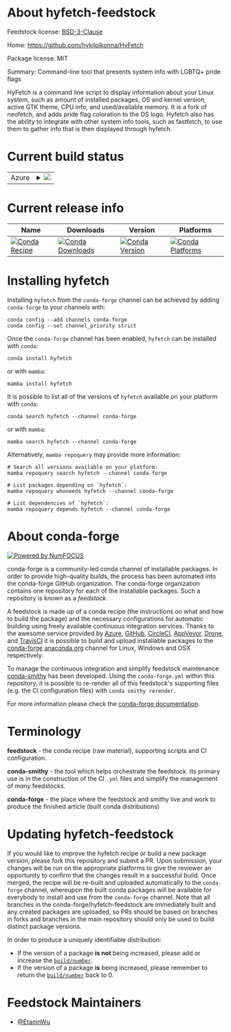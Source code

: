About hyfetch-feedstock
=======================

Feedstock license: [BSD-3-Clause](https://github.com/conda-forge/hyfetch-feedstock/blob/main/LICENSE.txt)

Home: https://github.com/hykilpikonna/HyFetch

Package license: MIT

Summary: Command-line tool that presents system info with LGBTQ+ pride flags

HyFetch is a command line script to display information about your Linux system,  such as amount of installed packages, OS and kernel version, active GTK theme,  CPU info, and used/available memory. It is a fork of neofetch, and adds pride flag  coloration to the OS logo.
Hyfetch also has the ability to integrate with other system info tools, such as  fastfetch, to use them to gather info that is then displayed through hyfetch.


Current build status
====================


<table>
    
  <tr>
    <td>Azure</td>
    <td>
      <details>
        <summary>
          <a href="https://dev.azure.com/conda-forge/feedstock-builds/_build/latest?definitionId=22349&branchName=main">
            <img src="https://dev.azure.com/conda-forge/feedstock-builds/_apis/build/status/hyfetch-feedstock?branchName=main">
          </a>
        </summary>
        <table>
          <thead><tr><th>Variant</th><th>Status</th></tr></thead>
          <tbody><tr>
              <td>linux_64_python3.10.____cpython</td>
              <td>
                <a href="https://dev.azure.com/conda-forge/feedstock-builds/_build/latest?definitionId=22349&branchName=main">
                  <img src="https://dev.azure.com/conda-forge/feedstock-builds/_apis/build/status/hyfetch-feedstock?branchName=main&jobName=linux&configuration=linux%20linux_64_python3.10.____cpython" alt="variant">
                </a>
              </td>
            </tr><tr>
              <td>linux_64_python3.11.____cpython</td>
              <td>
                <a href="https://dev.azure.com/conda-forge/feedstock-builds/_build/latest?definitionId=22349&branchName=main">
                  <img src="https://dev.azure.com/conda-forge/feedstock-builds/_apis/build/status/hyfetch-feedstock?branchName=main&jobName=linux&configuration=linux%20linux_64_python3.11.____cpython" alt="variant">
                </a>
              </td>
            </tr><tr>
              <td>linux_64_python3.12.____cpython</td>
              <td>
                <a href="https://dev.azure.com/conda-forge/feedstock-builds/_build/latest?definitionId=22349&branchName=main">
                  <img src="https://dev.azure.com/conda-forge/feedstock-builds/_apis/build/status/hyfetch-feedstock?branchName=main&jobName=linux&configuration=linux%20linux_64_python3.12.____cpython" alt="variant">
                </a>
              </td>
            </tr><tr>
              <td>linux_64_python3.13.____cp313</td>
              <td>
                <a href="https://dev.azure.com/conda-forge/feedstock-builds/_build/latest?definitionId=22349&branchName=main">
                  <img src="https://dev.azure.com/conda-forge/feedstock-builds/_apis/build/status/hyfetch-feedstock?branchName=main&jobName=linux&configuration=linux%20linux_64_python3.13.____cp313" alt="variant">
                </a>
              </td>
            </tr><tr>
              <td>linux_64_python3.14.____cp314</td>
              <td>
                <a href="https://dev.azure.com/conda-forge/feedstock-builds/_build/latest?definitionId=22349&branchName=main">
                  <img src="https://dev.azure.com/conda-forge/feedstock-builds/_apis/build/status/hyfetch-feedstock?branchName=main&jobName=linux&configuration=linux%20linux_64_python3.14.____cp314" alt="variant">
                </a>
              </td>
            </tr><tr>
              <td>osx_64_python3.10.____cpython</td>
              <td>
                <a href="https://dev.azure.com/conda-forge/feedstock-builds/_build/latest?definitionId=22349&branchName=main">
                  <img src="https://dev.azure.com/conda-forge/feedstock-builds/_apis/build/status/hyfetch-feedstock?branchName=main&jobName=osx&configuration=osx%20osx_64_python3.10.____cpython" alt="variant">
                </a>
              </td>
            </tr><tr>
              <td>osx_64_python3.11.____cpython</td>
              <td>
                <a href="https://dev.azure.com/conda-forge/feedstock-builds/_build/latest?definitionId=22349&branchName=main">
                  <img src="https://dev.azure.com/conda-forge/feedstock-builds/_apis/build/status/hyfetch-feedstock?branchName=main&jobName=osx&configuration=osx%20osx_64_python3.11.____cpython" alt="variant">
                </a>
              </td>
            </tr><tr>
              <td>osx_64_python3.12.____cpython</td>
              <td>
                <a href="https://dev.azure.com/conda-forge/feedstock-builds/_build/latest?definitionId=22349&branchName=main">
                  <img src="https://dev.azure.com/conda-forge/feedstock-builds/_apis/build/status/hyfetch-feedstock?branchName=main&jobName=osx&configuration=osx%20osx_64_python3.12.____cpython" alt="variant">
                </a>
              </td>
            </tr><tr>
              <td>osx_64_python3.13.____cp313</td>
              <td>
                <a href="https://dev.azure.com/conda-forge/feedstock-builds/_build/latest?definitionId=22349&branchName=main">
                  <img src="https://dev.azure.com/conda-forge/feedstock-builds/_apis/build/status/hyfetch-feedstock?branchName=main&jobName=osx&configuration=osx%20osx_64_python3.13.____cp313" alt="variant">
                </a>
              </td>
            </tr><tr>
              <td>osx_64_python3.14.____cp314</td>
              <td>
                <a href="https://dev.azure.com/conda-forge/feedstock-builds/_build/latest?definitionId=22349&branchName=main">
                  <img src="https://dev.azure.com/conda-forge/feedstock-builds/_apis/build/status/hyfetch-feedstock?branchName=main&jobName=osx&configuration=osx%20osx_64_python3.14.____cp314" alt="variant">
                </a>
              </td>
            </tr><tr>
              <td>win_64_python3.10.____cpython</td>
              <td>
                <a href="https://dev.azure.com/conda-forge/feedstock-builds/_build/latest?definitionId=22349&branchName=main">
                  <img src="https://dev.azure.com/conda-forge/feedstock-builds/_apis/build/status/hyfetch-feedstock?branchName=main&jobName=win&configuration=win%20win_64_python3.10.____cpython" alt="variant">
                </a>
              </td>
            </tr><tr>
              <td>win_64_python3.11.____cpython</td>
              <td>
                <a href="https://dev.azure.com/conda-forge/feedstock-builds/_build/latest?definitionId=22349&branchName=main">
                  <img src="https://dev.azure.com/conda-forge/feedstock-builds/_apis/build/status/hyfetch-feedstock?branchName=main&jobName=win&configuration=win%20win_64_python3.11.____cpython" alt="variant">
                </a>
              </td>
            </tr><tr>
              <td>win_64_python3.12.____cpython</td>
              <td>
                <a href="https://dev.azure.com/conda-forge/feedstock-builds/_build/latest?definitionId=22349&branchName=main">
                  <img src="https://dev.azure.com/conda-forge/feedstock-builds/_apis/build/status/hyfetch-feedstock?branchName=main&jobName=win&configuration=win%20win_64_python3.12.____cpython" alt="variant">
                </a>
              </td>
            </tr><tr>
              <td>win_64_python3.13.____cp313</td>
              <td>
                <a href="https://dev.azure.com/conda-forge/feedstock-builds/_build/latest?definitionId=22349&branchName=main">
                  <img src="https://dev.azure.com/conda-forge/feedstock-builds/_apis/build/status/hyfetch-feedstock?branchName=main&jobName=win&configuration=win%20win_64_python3.13.____cp313" alt="variant">
                </a>
              </td>
            </tr><tr>
              <td>win_64_python3.14.____cp314</td>
              <td>
                <a href="https://dev.azure.com/conda-forge/feedstock-builds/_build/latest?definitionId=22349&branchName=main">
                  <img src="https://dev.azure.com/conda-forge/feedstock-builds/_apis/build/status/hyfetch-feedstock?branchName=main&jobName=win&configuration=win%20win_64_python3.14.____cp314" alt="variant">
                </a>
              </td>
            </tr>
          </tbody>
        </table>
      </details>
    </td>
  </tr>
</table>

Current release info
====================

| Name | Downloads | Version | Platforms |
| --- | --- | --- | --- |
| [![Conda Recipe](https://img.shields.io/badge/recipe-hyfetch-green.svg)](https://anaconda.org/conda-forge/hyfetch) | [![Conda Downloads](https://img.shields.io/conda/dn/conda-forge/hyfetch.svg)](https://anaconda.org/conda-forge/hyfetch) | [![Conda Version](https://img.shields.io/conda/vn/conda-forge/hyfetch.svg)](https://anaconda.org/conda-forge/hyfetch) | [![Conda Platforms](https://img.shields.io/conda/pn/conda-forge/hyfetch.svg)](https://anaconda.org/conda-forge/hyfetch) |

Installing hyfetch
==================

Installing `hyfetch` from the `conda-forge` channel can be achieved by adding `conda-forge` to your channels with:

```
conda config --add channels conda-forge
conda config --set channel_priority strict
```

Once the `conda-forge` channel has been enabled, `hyfetch` can be installed with `conda`:

```
conda install hyfetch
```

or with `mamba`:

```
mamba install hyfetch
```

It is possible to list all of the versions of `hyfetch` available on your platform with `conda`:

```
conda search hyfetch --channel conda-forge
```

or with `mamba`:

```
mamba search hyfetch --channel conda-forge
```

Alternatively, `mamba repoquery` may provide more information:

```
# Search all versions available on your platform:
mamba repoquery search hyfetch --channel conda-forge

# List packages depending on `hyfetch`:
mamba repoquery whoneeds hyfetch --channel conda-forge

# List dependencies of `hyfetch`:
mamba repoquery depends hyfetch --channel conda-forge
```


About conda-forge
=================

[![Powered by
NumFOCUS](https://img.shields.io/badge/powered%20by-NumFOCUS-orange.svg?style=flat&colorA=E1523D&colorB=007D8A)](https://numfocus.org)

conda-forge is a community-led conda channel of installable packages.
In order to provide high-quality builds, the process has been automated into the
conda-forge GitHub organization. The conda-forge organization contains one repository
for each of the installable packages. Such a repository is known as a *feedstock*.

A feedstock is made up of a conda recipe (the instructions on what and how to build
the package) and the necessary configurations for automatic building using freely
available continuous integration services. Thanks to the awesome service provided by
[Azure](https://azure.microsoft.com/en-us/services/devops/), [GitHub](https://github.com/),
[CircleCI](https://circleci.com/), [AppVeyor](https://www.appveyor.com/),
[Drone](https://cloud.drone.io/welcome), and [TravisCI](https://travis-ci.com/)
it is possible to build and upload installable packages to the
[conda-forge](https://anaconda.org/conda-forge) [anaconda.org](https://anaconda.org/)
channel for Linux, Windows and OSX respectively.

To manage the continuous integration and simplify feedstock maintenance
[conda-smithy](https://github.com/conda-forge/conda-smithy) has been developed.
Using the ``conda-forge.yml`` within this repository, it is possible to re-render all of
this feedstock's supporting files (e.g. the CI configuration files) with ``conda smithy rerender``.

For more information please check the [conda-forge documentation](https://conda-forge.org/docs/).

Terminology
===========

**feedstock** - the conda recipe (raw material), supporting scripts and CI configuration.

**conda-smithy** - the tool which helps orchestrate the feedstock.
                   Its primary use is in the construction of the CI ``.yml`` files
                   and simplify the management of *many* feedstocks.

**conda-forge** - the place where the feedstock and smithy live and work to
                  produce the finished article (built conda distributions)


Updating hyfetch-feedstock
==========================

If you would like to improve the hyfetch recipe or build a new
package version, please fork this repository and submit a PR. Upon submission,
your changes will be run on the appropriate platforms to give the reviewer an
opportunity to confirm that the changes result in a successful build. Once
merged, the recipe will be re-built and uploaded automatically to the
`conda-forge` channel, whereupon the built conda packages will be available for
everybody to install and use from the `conda-forge` channel.
Note that all branches in the conda-forge/hyfetch-feedstock are
immediately built and any created packages are uploaded, so PRs should be based
on branches in forks and branches in the main repository should only be used to
build distinct package versions.

In order to produce a uniquely identifiable distribution:
 * If the version of a package **is not** being increased, please add or increase
   the [``build/number``](https://docs.conda.io/projects/conda-build/en/latest/resources/define-metadata.html#build-number-and-string).
 * If the version of a package **is** being increased, please remember to return
   the [``build/number``](https://docs.conda.io/projects/conda-build/en/latest/resources/define-metadata.html#build-number-and-string)
   back to 0.

Feedstock Maintainers
=====================

* [@EtaoinWu](https://github.com/EtaoinWu/)

